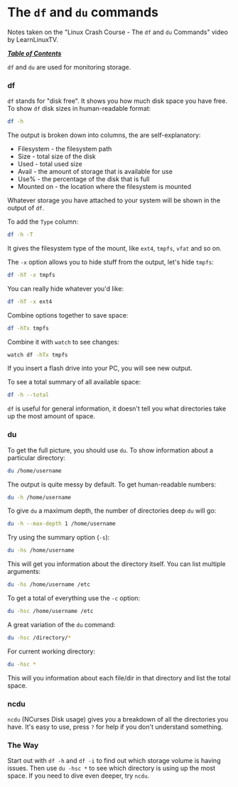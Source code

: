 # The `df` and `du` commands

Notes taken on the "Linux Crash Course - The `df` and `du` Commands" video by
LearnLinuxTV.

[***Table of Contents***](/README.md)

`df` and `du` are used for monitoring storage.

### df

`df` stands for "disk free". It shows you how much disk space you have free. To
show `df` disk sizes in human-readable format:

```bash
df -h
```

The output is broken down into columns, the are self-explanatory:
- Filesystem - the filesystem path
- Size - total size of the disk
- Used - total used size
- Avail - the amount of storage that is available for use
- Use% - the percentage of the disk that is full
- Mounted on - the location where the filesystem is mounted

Whatever storage you have attached to your system will be shown in the output 
of `df`. 

To add the `Type` column:

```bash
df -h -T
```

It gives the filesystem type of the mount, like `ext4`, `tmpfs`, `vfat` and so
on.

The `-x` option allows you to hide stuff from the output, let's hide `tmpfs`:
    
```bash
df -hT -x tmpfs
```

You can really hide whatever you'd like:

```bash
df -hT -x ext4
```

Combine options together to save space:

```bash
df -hTx tmpfs
```

Combine it with `watch` to see changes:

```bash
watch df -hTx tmpfs
```

If you insert a flash drive into your PC, you will see new output.

To see a total summary of all available space:

```bash
df -h --total
```

`df` is useful for general information, it doesn't tell you what directories
take up the most amount of space.

### du

To get the full picture, you should use `du`. To show information about a
particular directory:

```bash
du /home/username
```

The output is quite messy by default. To get human-readable numbers:

```bash
du -h /home/username
```

To give `du` a maximum depth, the number of directories deep `du` will go:

```bash
du -h --max-depth 1 /home/username
```

Try using the summary option (`-s`):

```bash
du -hs /home/username
```

This will get you information about the directory itself. You can list multiple
arguments:

```bash
du -hs /home/username /etc
```
    
To get a total of everything use the `-c` option:

```bash
du -hsc /home/username /etc
```
    
A great variation of the `du` command:

```bash
du -hsc /directory/*
```

For current working directory:

```bash
du -hsc *
```

This will you information about each file/dir in that directory and list the 
total space.

### ncdu

`ncdu` (NCurses Disk usage) gives you a breakdown of all the directories you
have. It's easy to use, press `?` for help if you don't understand something.

### The Way

Start out with `df -h` and `df -i` to find out which storage volume is having
issues. Then use `du -hsc *` to see which directory is using up the most space.
If you need to dive even deeper, try `ncdu`.
